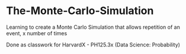 # The-Monte-Carlo-Simulation
Learning to create a Monte Carlo Simulation that allows repetition of an event, x number of times


Done as classwork for HarvardX - PH125.3x (Data Science: Probability)
